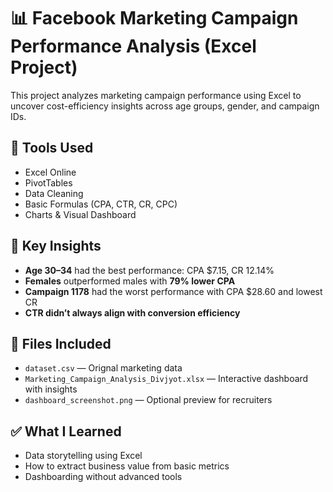# 📊 Facebook Marketing Campaign Performance Analysis (Excel Project)

This project analyzes marketing campaign performance using Excel to uncover cost-efficiency insights across age groups, gender, and campaign IDs.

## 🔧 Tools Used
- Excel Online
- PivotTables
- Data Cleaning
- Basic Formulas (CPA, CTR, CR, CPC)
- Charts & Visual Dashboard

## 🧠 Key Insights
- **Age 30–34** had the best performance: CPA $7.15, CR 12.14%
- **Females** outperformed males with **79% lower CPA**
- **Campaign 1178** had the worst performance with CPA $28.60 and lowest CR
- **CTR didn’t always align with conversion efficiency**

## 📁 Files Included
- `dataset.csv` — Orignal marketing data
- `Marketing_Campaign_Analysis_Divjyot.xlsx` — Interactive dashboard with insights
- `dashboard_screenshot.png` — Optional preview for recruiters

## ✅ What I Learned
- Data storytelling using Excel
- How to extract business value from basic metrics
- Dashboarding without advanced tools

